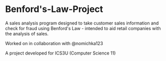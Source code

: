 # Benford's-Law-Project

A sales analysis program designed to take customer sales information and check for fraud using Benford's Law - intended to aid retail companies with the analysis of sales.

Worked on in collaboration with @nomichka123

A project developed for ICS3U (Computer Science 11)
